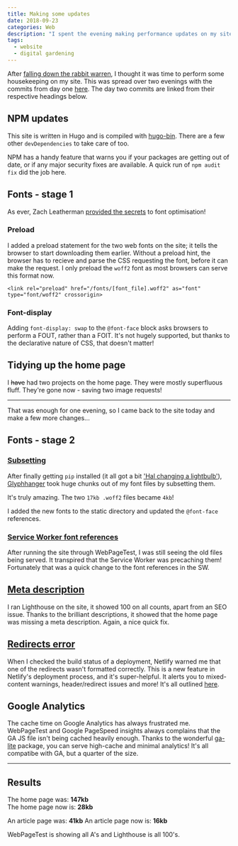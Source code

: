 ```yaml
---
title: Making some updates
date: 2018-09-23
categories: Web
description: "I spent the evening making performance updates on my site"
tags:
  - website
  - digital gardening
---
```


After [falling down the rabbit warren](/blog/down-the-rabbit-warren/), I thought it was time to perform some housekeeping on my site. This was spread over two evenings with the commits from day one [here](https://github.com/trys/trysv4/commit/b5a72e3b3404e9892d8b66100e92b2972cf2dbde). The day two commits are linked from their respective headings below.

## NPM updates

This site is written in Hugo and is compiled with [hugo-bin](https://www.npmjs.com/package/hugo-bin). There are a few other `devDependencies` to take care of too.

NPM has a handy feature that warns you if your packages are getting out of date, or if any major security fixes are available. A quick run of `npm audit fix` did the job here.

## Fonts - stage 1

As ever, Zach Leatherman [provided the secrets](https://www.zachleat.com/web/font-checklist/) to font optimisation!

### Preload

I added a preload statement for the two web fonts on the site; it tells the browser to start downloading them earlier. Without a preload hint, the browser has to recieve and parse the CSS requesting the font, before it can make the request. I only preload the `woff2` font as most browsers can serve this format now.

`<link rel="preload" href="/fonts/[font_file].woff2" as="font" type="font/woff2" crossorigin>`

### Font-display

Adding `font-display: swap` to the `@font-face` block asks browsers to perform a FOUT, rather than a FOIT. It's not hugely supported, but thanks to the declarative nature of CSS, that doesn't matter!

## Tidying up the home page

I <del>have</del> had two projects on the home page. They were mostly superfluous fluff. They're gone now - saving two image requests!

---

That was enough for one evening, so I came back to the site today and make a few more changes...

## Fonts - stage 2

### [Subsetting](https://github.com/trys/trysv4/commit/b6a68ccea1cc49822ede4c95edcf01b6691a490f)

After finally getting `pip` installed (it all got a bit ['Hal changing a lightbulb'](https://www.youtube.com/watch?v=AbSehcT19u0)), [Glyphhanger](https://www.zachleat.com/web/glyphhanger/) took huge chunks out of my font files by subsetting them.

It's truly amazing. The two `17kb .woff2` files became `4kb`!

I added the new fonts to the static directory and updated the `@font-face` references.

### [Service Worker font references](https://github.com/trys/trysv4/commit/86199800f0726074368951c60f742b4c7e5341dc)

After running the site through WebPageTest, I was still seeing the old files being served. It transpired that the Service Worker was precaching them! Fortunately that was a quick change to the font references in the SW.

## [Meta description](https://github.com/trys/trysv4/commit/abaa30f2bb313f3edac924002234a5c75bc7839c)

I ran Lighthouse on the site, it showed 100 on all counts, apart from an SEO issue. Thanks to the brilliant descriptions, it showed that the home page was missing a meta description. Again, a nice quick fix.

## [Redirects error](https://github.com/trys/trysv4/commit/cc5ee0d5fb8cf821b59089f968cec905987aa3a6)

When I checked the build status of a deployment, Netlify warned me that one of the redirects wasn't formatted correctly. This is a new feature in Netlify's deployment process, and it's super-helpful. It alerts you to mixed-content warnings, header/redirect issues and more! It's all outlined [here](https://www.netlify.com/blog/2018/09/05/more-confident-deployments-thanks-to-netlify-deploy-summaries/).

## Google Analytics

The cache time on Google Analytics has always frustrated me. WebPageTest and Google PageSpeed insights always complains that the GA JS file isn't being cached heavily enough. Thanks to the wonderful [ga-lite](https://github.com/jehna/ga-lite) package, you can serve high-cache and minimal analytics! It's all compatibe with GA, but a quarter of the size.

---

## Results

The home page was: **147kb**  
The home page now is: **28kb**

An article page was: **41kb**
An article page now is: **16kb**

WebPageTest is showing all A's and Lighthouse is all 100's.
